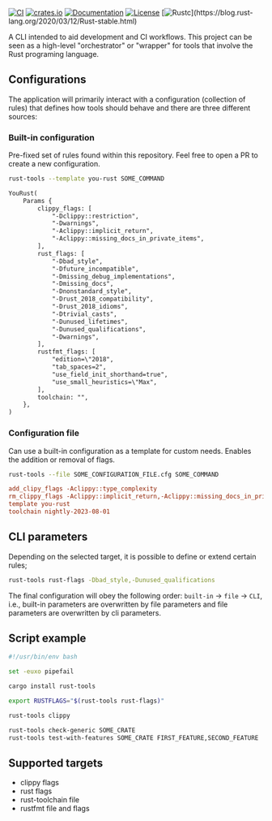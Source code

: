 [![CI](https://github.com/c410-f3r/rust-tools/workflows/CI/badge.svg)](https://github.com/c410-f3r/rust-tools/actions?query=workflow%3ACI)
[![crates.io](https://img.shields.io/crates/v/rust-tools.svg)](https://crates.io/crates/rust-tools)
[![Documentation](https://docs.rs/rust-tools/badge.svg)](https://docs.rs/rust-tools)
[![License](https://img.shields.io/badge/license-APACHE2-blue.svg)](./LICENSE)
[![Rustc](https://img.shields.io/badge/rustc-stable-lightgray")](https://blog.rust-lang.org/2020/03/12/Rust-stable.html)

A CLI intended to aid development and CI workflows. This project can be seen as a high-level "orchestrator" or "wrapper" for tools that involve the Rust programing language.

## Configurations

The application will primarily interact with a configuration (collection of rules) that defines how tools should behave and there are three different sources:

### Built-in configuration

Pre-fixed set of rules found within this repository. Feel free to open a PR to create a new configuration.

```bash
rust-tools --template you-rust SOME_COMMAND
```

```txt
YouRust(
    Params {
        clippy_flags: [
            "-Dclippy::restriction",
            "-Dwarnings",
            "-Aclippy::implicit_return",
            "-Aclippy::missing_docs_in_private_items",
        ],
        rust_flags: [
            "-Dbad_style",
            "-Dfuture_incompatible",
            "-Dmissing_debug_implementations",
            "-Dmissing_docs",
            "-Dnonstandard_style",
            "-Drust_2018_compatibility",
            "-Drust_2018_idioms",
            "-Dtrivial_casts",
            "-Dunused_lifetimes",
            "-Dunused_qualifications",
            "-Dwarnings",
        ],
        rustfmt_flags: [
            "edition=\"2018",
            "tab_spaces=2",
            "use_field_init_shorthand=true",
            "use_small_heuristics=\"Max",
        ],
        toolchain: "",
    },
)
```

### Configuration file

Can use a built-in configuration as a template for custom needs. Enables the addition or removal of flags.

```bash
rust-tools --file SOME_CONFIGURATION_FILE.cfg SOME_COMMAND
```

```ini
add_clipy_flags -Aclippy::type_complexity
rm_clippy_flags -Aclippy::implicit_return,-Aclippy::missing_docs_in_private_items
template you-rust
toolchain nightly-2023-08-01
```

## CLI parameters

Depending on the selected target, it is possible to define or extend certain rules;

```bash
rust-tools rust-flags -Dbad_style,-Dunused_qualifications
```

The final configuration will obey the following order: `built-in` -> `file` -> `CLI`, i.e., built-in parameters are overwritten by file parameters and file parameters are overwritten by cli parameters.

## Script example

```bash
#!/usr/bin/env bash

set -euxo pipefail

cargo install rust-tools

export RUSTFLAGS="$(rust-tools rust-flags)"

rust-tools clippy

rust-tools check-generic SOME_CRATE
rust-tools test-with-features SOME_CRATE FIRST_FEATURE,SECOND_FEATURE
```

## Supported targets

- clippy flags
- rust flags
- rust-toolchain file
- rustfmt file and flags

